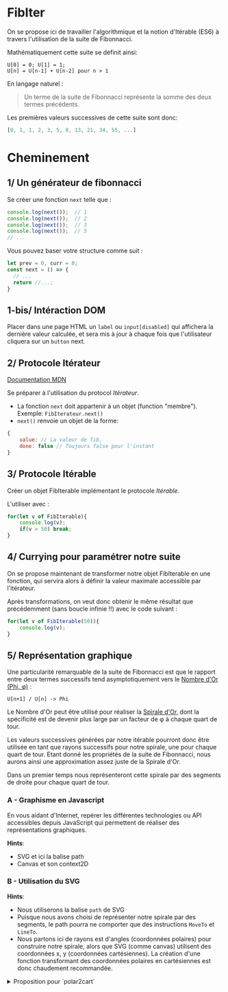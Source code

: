# FibIter

On se propose ici de travailler l'algorithmique et la notion d'Itérable (ES6) à travers l'utilisation de la suite de Fibonnacci.

Mathématiquement cette suite se définit ainsi:

```
U[0] = 0; U[1] = 1;
U[n] = U[n-1] + U[n-2] pour n > 1
```

En langage naturel :
> Un terme de la suite de Fibonnacci représente la somme des deux termes précédents.

Les premières valeurs successives de cette suite sont donc:

```javascript
[0, 1, 1, 2, 3, 5, 8, 13, 21, 34, 55, ...]
```

# Cheminement

## 1/ Un générateur de fibonnacci

Se créer une fonction `next` telle que :

```javascript
console.log(next());  // 1
console.log(next());  // 2
console.log(next());  // 3
console.log(next());  // 5
// ...
``` 

Vous pouvez baser votre structure comme suit :

```javascript
let prev = 0, curr = 0;
const next = () => {
  // ...
  return //...;
}
```

## 1-bis/ Intéraction DOM

Placer dans une page HTML un `label` ou `input[disabled]` qui affichera la dernière valeur calculée, et sera mis à jour à chaque fois que l'utilisateur cliquera sur un `button` next.


## 2/ Protocole Itérateur

[Documentation MDN](https://developer.mozilla.org/fr/docs/Web/JavaScript/Reference/Les_protocoles_iteration)

Se préparer à l'utilisation du protocol *Itérateur*.
- La fonction `next` doit appartenir à un objet (function "membre"). Exemple: `FibIterateur.next()`
- `next()` renvoie un objet de la forme:
```javascript
{
    value: // La valeur de fib,
    done: false // Toujours false pour l'instant
}
```


## 3/ Protocole Itérable

Créer un objet FibIterable implémentant le protocole *Itérable*.

L'utiliser avec :

```javascript
for(let v of FibIterable){
    console.log(v);
    if(v > 50) break;
}
```


## 4/ Currying pour paramétrer notre suite

On se propose maintenant de transformer notre objet FibIterable en une fonction, qui servira alors à définir la valeur maximale accessible par l'itérateur.

Après transformations, on veut donc obtenir le même résultat que précédemment (sans boucle infinie !!) avec le code suivant :

```javascript
for(let v of FibIterable(50)){
    console.log(v);
}
```


## 5/ Représentation graphique

Une particularité remarquable de la suite de Fibonnacci est que le rapport entre deux termes successifs tend asymptotiquement vers le [Nombre d'Or (Phi, φ)](https://fr.wikipedia.org/wiki/Nombre_d%27or) :

```
U[n+1] / U[n] -> Phi
```

Le Nombre d'Or peut être utilisé pour réaliser la [Spirale d'Or](https://fr.wikipedia.org/wiki/Spirale_d%27or), dont la spécificité est de devenir plus large par un facteur de φ à chaque quart de tour.

Les valeurs successives générées par notre itérable pourront donc être utilisée en tant que rayons successifs pour notre spirale, une pour chaque quart de tour. Etant donné les propriétés de la suite de Fibonnacci, nous aurons ainsi une approximation assez juste de la Spirale d'Or.

Dans un premier temps nous représenteront cette spirale par des segments de droite pour chaque quart de tour.

### A - Graphisme en Javascript

En vous aidant d'Internet, repérer les différentes technologies ou API accessibles depuis JavaScript qui permettent de réaliser des représentations graphiques.

**Hints**:
- SVG et ici la balise path
- Canvas et son context2D

### B - Utilisation du SVG

**Hints**:
- Nous utiliserons la balise `path` de SVG
- Puisque nous avons choisi de représenter notre spirale par des segments, le path pourra ne comporter que des instructions `MoveTo` et `LineTo`.
- Nous partons ici de rayons est d'angles (coordonnées polaires) pour construire notre spirale, alors que SVG (comme canvas) utilisent des coordonnées x, y (coordonnées cartésiennes). La création d'une fonction transformant des coordonnées polaires en cartésiennes est donc chaudement recommandée.

<details>
 <summary>Proposition pour `polar2cart`</summary>

```javascript
const polar2cart = (radius, angle) => ({ x: radius*Math.cos(angle/180*Math.PI), y: radius*Math.sin(angle/180*Math.PI) });
```
</details>
